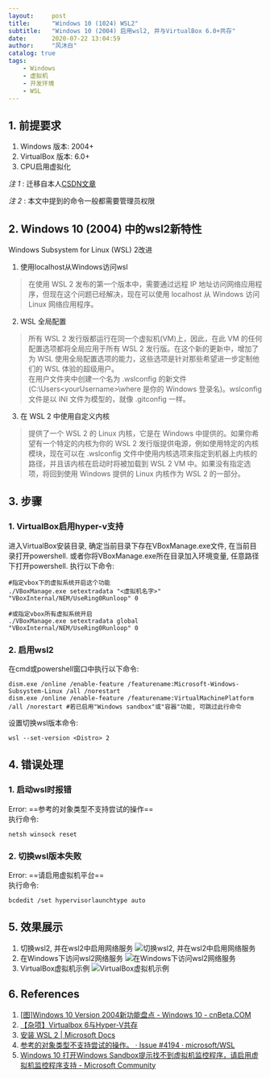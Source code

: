 ```yaml
---
layout:     post
title:      "Windows 10 (1024) WSL2"
subtitle:   "Windows 10 (2004) 启用wsl2, 并与VirtualBox 6.0+共存"
date:       2020-07-22 13:04:59
author:     "风沐白"
catalog: true
tags:
    - Windows
    - 虚拟机
    - 开发环境
    - WSL
---
```


## 1. 前提要求
1. Windows 版本: 2004+
2. VirtualBox 版本: 6.0+
3. CPU启用虚拟化

*注 1* : 迁移自本人[CSDN文章](https://blog.csdn.net/qq_36992069/article/details/104750248)

*注 2* : 本文中提到的命令一般都需要管理员权限

## 2. Windows 10 (2004) 中的wsl2新特性

Windows Subsystem for Linux (WSL) 2改进

1. 使用localhost从Windows访问wsl
>在使用 WSL 2 发布的第一个版本中，需要通过远程 IP 地址访问网络应用程序，但现在这个问题已经解决，现在可以使用 localhost 从 Windows 访问 Linux 网络应用程序。
2. WSL 全局配置
>所有 WSL 2 发行版都运行在同一个虚拟机(VM)上，因此，在此 VM 的任何配置选项都将全局应用于所有 WSL 2 发行版。在这个新的更新中，增加了为 WSL 使用全局配置选项的能力，这些选项是针对那些希望进一步定制他们的 WSL 体验的超级用户。  
在用户文件夹中创建一个名为 .wslconfig 的新文件(C:\Users\<yourUsername>\where <yourUsername> 是你的 Windows 登录名)。wslconfig 文件是以 INI 文件为模型的，就像 .gitconfig 一样。
3. 在 WSL 2 中使用自定义内核
>提供了一个 WSL 2 的 Linux 内核，它是在 Windows 中提供的。如果你希望有一个特定的内核为你的 WSL 2 发行版提供电源，例如使用特定的内核模块，现在可以在 .wslconfig 文件中使用内核选项来指定到机器上内核的路径，并且该内核在启动时将被加载到 WSL 2 VM 中。如果没有指定选项，将回到使用 Windows 提供的 Linux 内核作为 WSL 2 的一部分。

## 3. 步骤

### 1. VirtualBox启用hyper-v支持

进入VirtualBox安装目录, 确定当前目录下存在VBoxManage.exe文件, 在当前目录打开powershell. 或者你将VBoxManage.exe所在目录加入环境变量, 任意路径下打开powershell.
执行以下命令:

```shell
#指定vbox下的虚拟系统开启这个功能
./VBoxManage.exe setextradata "<虚拟机名字>" "VBoxInternal/NEM/UseRing0Runloop" 0

#或指定vbox所有虚拟系统开启
./VBoxManage.exe setextradata global "VBoxInternal/NEM/UseRing0Runloop" 0
```

### 2. 启用wsl2

在cmd或powershell窗口中执行以下命令:

```shell
dism.exe /online /enable-feature /featurename:Microsoft-Windows-Subsystem-Linux /all /norestart
dism.exe /online /enable-feature /featurename:VirtualMachinePlatform /all /norestart #若已启用"Windows sandbox"或"容器"功能, 可跳过此行命令
```

设置切换wsl版本命令:

```shell
wsl --set-version <Distro> 2
```

## 4. 错误处理

### 1. 启动wsl时报错

Error: ==参考的对象类型不支持尝试的操作==  
执行命令:

```shell
netsh winsock reset
```

### 2. 切换wsl版本失败

Error: ==请启用虚拟机平台==  
执行命令:

```shell
bcdedit /set hypervisorlaunchtype auto
```

## 5. 效果展示

1. 切换wsl2, 并在wsl2中启用网络服务
![切换wsl2, 并在wsl2中启用网络服务](https://img-blog.csdnimg.cn/2020030913344329.png?x-oss-process=image/watermark,type_ZmFuZ3poZW5naGVpdGk,shadow_10,text_UEQu6aOO5rKQ55m9,size_24,color_FFFFFF,t_70)
2. 在Windows下访问wsl2网络服务
![在Windows下访问wsl2网络服务](https://img-blog.csdnimg.cn/20200309133212348.png?x-oss-process=image/watermark,type_ZmFuZ3poZW5naGVpdGk,shadow_10,text_UEQu6aOO5rKQ55m9,size_24,color_FFFFFF,t_70)
3. VirtualBox虚拟机示例
![VirtualBox虚拟机示例](https://img-blog.csdnimg.cn/20200309133038847.png?x-oss-process=image/watermark,type_ZmFuZ3poZW5naGVpdGk,shadow_10,text_UEQu6aOO5rKQ55m9,size_24,color_FFFFFF,t_70)

## 6. References

1. [[图]Windows 10 Version 2004新功能盘点 - Windows 10 - cnBeta.COM](https://www.cnbeta.com/articles/tech/952745.htm)
2. [【杂项】Virtualbox 6与Hyper-V共存](https://www.rehtt.com/index.php/archives/225/)
3. [安装 WSL 2 | Microsoft Docs](https://docs.microsoft.com/zh-cn/windows/wsl/wsl2-install)
4. [参考的对象类型不支持尝试的操作。 · Issue #4194 · microsoft/WSL](https://github.com/microsoft/WSL/issues/4194)
5. [Windows 10 打开Windows Sandbox提示找不到虚拟机监控程序，请启用虚拟机监控程序支持 - Microsoft Community](https://answers.microsoft.com/zh-hans/windows/forum/all/windows-10-%E6%89%93%E5%BC%80windows/286f8a35-6a74-433c-b00f-bcd03812d180)
